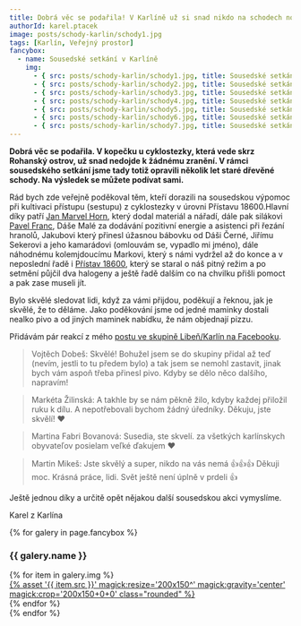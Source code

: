 ```yaml
---
title: Dobrá věc se podařila! V Karlíně už si snad nikdo na schodech nohu nezlomí
authorId: karel.ptacek
image: posts/schody-karlin/schody1.jpg
tags: [Karlín, Veřejný prostor]
fancybox:
  - name: Sousedské setkání v Karlíně
    img:
      - { src: posts/schody-karlin/schody1.jpg, title: Sousedské setkání v Karlíně 1 }
      - { src: posts/schody-karlin/schody2.jpg, title: Sousedské setkání v Karlíně 2 }
      - { src: posts/schody-karlin/schody3.jpg, title: Sousedské setkání v Karlíně 3 }
      - { src: posts/schody-karlin/schody4.jpg, title: Sousedské setkání v Karlíně 4 }
      - { src: posts/schody-karlin/schody5.jpg, title: Sousedské setkání v Karlíně 5 }
      - { src: posts/schody-karlin/schody6.jpg, title: Sousedské setkání v Karlíně 6 }
      - { src: posts/schody-karlin/schody7.jpg, title: Sousedské setkání v Karlíně 7 }
---
```


**Dobrá věc se podařila. V kopečku u cyklostezky, která vede skrz Rohanský ostrov, už snad nedojde k žádnému zranění. V rámci sousedského setkání jsme tady totiž opravili několik let staré dřevěné schody. Na výsledek se můžete podívat sami.**

Rád bych zde veřejně poděkoval těm, kteří dorazili na sousedskou výpomoc při kultivaci přístupu (sestupu) z cyklostezky v úrovni Přístavu 18600.Hlavní díky patří [Jan Marvel Horn](https://praha8.pirati.cz/lide/jan-horn.html), který dodal materiál a nářadí, dále pak silákovi [Pavel Franc](https://praha8.pirati.cz/lide/pavel-franc.html), Dáše Malé za dodávání pozitivní energie a asistenci při řezání hranolů, Jakubovi který přinesl úžasnou bábovku od Dáši Černé, Jiřímu Sekerovi a jeho kamarádovi (omlouvám se, vypadlo mi jméno), dále náhodnému kolemjdoucímu Markovi, který s námi vydržel až do konce a v neposlední řadě i [Přístav 18600](http://www.pristav18600.cz), který se staral o náš pitný režim a po setmění půjčil dva halogeny a ještě řadě dalším co na chvilku přišli pomoct a pak zase museli jít. 

Bylo skvělé sledovat lidi, když za vámi přijdou, poděkují a řeknou, jak je skvělé, že to děláme. Jako poděkování jsme od jedné maminky dostali nealko pivo a od jiných maminek nabídku, že nám objednají pizzu.

Přidávám pár reakcí z mého [postu ve skupině Libeň/Karlín na Facebooku](https://www.facebook.com/groups/libenkarlin/posts/4293121130742052/).
>Vojtěch Dobeš: Skvělé! Bohužel jsem se do skupiny přidal až teď (nevím, jestli to tu předem bylo) a tak jsem se nemohl zastavit, jinak bych vám aspoň třeba přinesl pivo. Kdyby se dělo něco dalšího, napravím!

>Markéta Žilinská: A takhle by se nám pěkně žilo, kdyby každej přiložil ruku k dílu. A nepotřebovali bychom žádný úředníky. Děkuju, jste skvělí! ❤️

>Martina Fabri Bovanová: Susedia, ste skvelí. za všetkých karlínskych obyvateľov posielam veľké ďakujem ♥

>Martin Mikeš: Jste skvělý a super, nikdo na vás nemá 👍👍👍 Děkuji moc. Krásná práce, lidi. Svět ještě není úplně v prdeli 👍

Ještě jednou díky a určitě opět nějakou další sousedskou akci vymyslíme.

Karel z Karlína

{% for galery in page.fancybox %}
<div class="mt-4">
  <h3>{{ galery.name }}</h3>
  <div class="grid grid-cols-4 gap-4">
  {% for item in galery.img %}
    <div class="">
      <a data-fancybox="gallery" href="{% asset '{{ item.src }}' @path %}" data-caption="{{ item.title }}">{% asset '{{ item.src }}' magick:resize='200x150^' magick:gravity='center' magick:crop='200x150+0+0' class="rounded" %}</a>
    </div>
  {% endfor %}
  </div>
</div>
{% endfor %}

